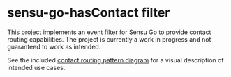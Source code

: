 # sensu-go-hasContact filter

This project implements an event filter for Sensu Go to provide contact routing capabilities. The project is currently a work in progress and not guaranteed to work as intended.

See the included [contact routing pattern diagram](contact_routing_pattern.png) for a visual description of intended use cases.